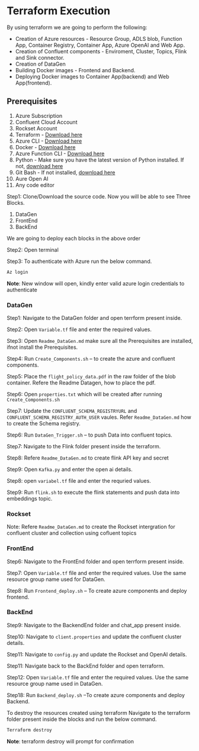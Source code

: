 # Terraform Execution

By using terraform we are going to perform the following:

* Creation of Azure resources - Resource Group, ADLS blob, Function App, Container Registry, Container App, Azure OpenAI and Web App.
* Creation of Confluent components - Enviroment, Cluster, Topics, Flink and Sink connector.
* Creation of DataGen
* Building Docker images - Frontend and Backend.
* Deploying Docker images to Container App(backend) and Web App(frontend).

## Prerequisites

1. Azure Subscription
2. Confluent Cloud Account
3. Rockset Account
4. Terraform - [Download here](https://developer.hashicorp.com/terraform/install)
5. Azure CLI - [Download here](https://learn.microsoft.com/en-us/cli/azure/install-azure-cli)
6. Docker    - [Download here](https://www.docker.com/products/docker-desktop/)
7. Azure Function CLI - [Download here](https://learn.microsoft.com/en-us/azure/azure-functions/functions-run-local?tabs=windows%2Cisolated-process%2Cnode-v4%2Cpython-v2%2Chttp-trigger%2Ccontainer-apps&pivots=programming-language-csharp)
8. Python - Make sure you have the latest version of Python installed. If not, [download here](https://www.python.org/downloads/release/python-390/)
9. Git Bash - If not installed, [download here](https://git-scm.com/downloads)
10. Aure Open AI
11. Any code editor

Step1: Clone/Download the source code. Now you will be able to see Three Blocks.

1. DataGen
2. FrontEnd
3. BackEnd

We are going to deploy each blocks in the above order

Step2: Open terminal

Step3: To authenticate with Azure run the below command.

````bash
Az login
````

**Note**: New window will open, kindly enter valid azure login credentials to authenticate

### DataGen

Step1: Navigate to the DataGen folder and open terrform present inside.

Step2: Open `Variable.tf` file and enter the required values.

Step3: Open `Readme_DataGen.md` make sure all the Prerequisites are installed, ifnot install the Prerequisites.

Step4: Run `Create_Components.sh` – to create the azure and confluent components.

Step5: Place the `flight_policy_data.pdf` in the raw folder of the blob container. Refere the Readme Datagen, how to place the pdf.

Step6: Open `properties.txt` which will be created after running `Create_Components.sh`

Step7: Update the `CONFLUENT_SCHEMA_REGISTRYURL` and `CONFLUENT_SCHEMA_REGISTRY_AUTH_USER` vaules. Refer `Readme_DataGen.md` how to create the Schema registry.

Step6: Run `DataGen_Trigger.sh` – to push Data into confluent topics.

Step7: Navigate to the Flink folder present inside the terraform.

Step8: Refere `Readme_DataGen.md` to create flink API key and secret

Step9: Open `Kafka.py` and enter the open ai details.

Step8: open `variabel.tf` file and enter the requried values.

Step9: Run `flink.sh` to execute the flink statements and push data into embeddings topic.

### Rockset

Note: Refere `Readme_DataGen.md`  to create the Rockset intergration for confluent cluster and collection using cofluent topics

### FrontEnd

Step6: Navigate to the FrontEnd folder and open terrform present inside.

Step7: Open `Variable.tf` file and enter the required values. Use the same resource group name used for DataGen.

Step8: Run `Frontend_deploy.sh` – To create azure components and deploy frontend.

### BackEnd

Step9: Navigate to the BackendEnd folder and chat_app present inside.

Step10: Navigate to `client.properties` and update the confluent cluster details.

Step11: Navigate to `config.py` and update the Rockset and OpenAI details.

Step11: Navigate back to the BackEnd folder and open terraform.

Step12: Open `Variable.tf` file and enter the required values. Use the same resource group name used in DataGen.

Step18: Run `Backend_deploy.sh` –To create azure components and deploy Backend.

To destroy the resources created using terraform Navigate to the terraform folder present inside the blocks and run the below command.

````bash
Terraform destroy 
`````

**Note**: terraform destroy will prompt for confirmation
